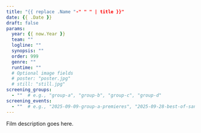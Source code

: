 ```yaml
---
title: "{{ replace .Name "-" " " | title }}"
date: {{ .Date }}
draft: false
params:
  year: {{ now.Year }}
  team: ""
  logline: ""
  synopsis: ""
  order: 999
  genre: ""
  runtime: ""
  # Optional image fields
  # poster: "poster.jpg"
  # still: "still.jpg"
screening_groups:
  - ""  # e.g., "group-a", "group-b", "group-c", "group-d"
screening_events:
  - ""  # e.g., "2025-09-09-group-a-premieres", "2025-09-28-best-of-san-diego"
---
```


Film description goes here.
